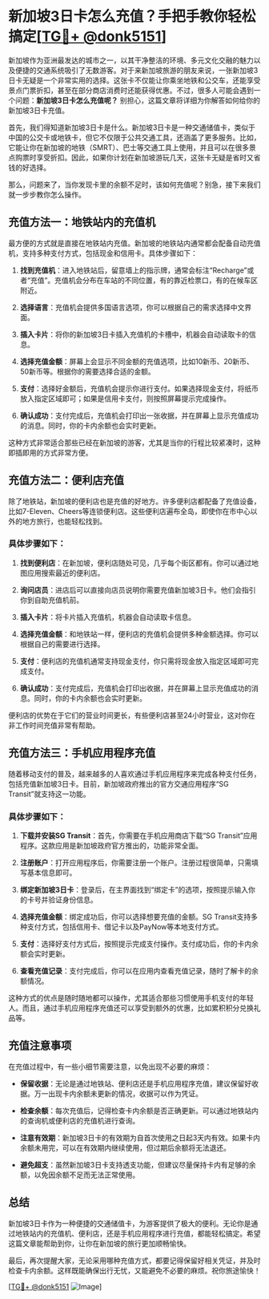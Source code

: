 # 新加坡3日卡怎么充值？手把手教你轻松搞定[[TG💪+ @donk5151](https://t.me/s/donk5151)]

新加坡作为亚洲最发达的城市之一，以其干净整洁的环境、多元文化交融的魅力以及便捷的交通系统吸引了无数游客。对于来新加坡旅游的朋友来说，一张新加坡3日卡无疑是一个非常实用的选择。这张卡不仅能让你乘坐地铁和公交车，还能享受景点门票折扣，甚至在部分商店消费时还能获得优惠。不过，很多人可能会遇到一个问题：**新加坡3日卡怎么充值呢？** 别担心，这篇文章将详细为你解答如何给你的新加坡3日卡充值。

首先，我们得知道新加坡3日卡是什么。新加坡3日卡是一种交通储值卡，类似于中国的公交卡或地铁卡，但它不仅限于公共交通工具，还涵盖了更多服务。比如，它能让你在新加坡的地铁（SMRT）、巴士等交通工具上使用，并且可以在很多景点购票时享受折扣。因此，如果你计划在新加坡游玩几天，这张卡无疑是省时又省钱的好选择。

那么，问题来了，当你发现卡里的余额不足时，该如何充值呢？别急，接下来我们就一步步教你怎么操作。

## 充值方法一：地铁站内的充值机

最方便的方式就是直接在地铁站内充值。新加坡的地铁站内通常都会配备自动充值机，支持多种支付方式，包括现金和信用卡。具体步骤如下：

1. **找到充值机**：进入地铁站后，留意墙上的指示牌，通常会标注“Recharge”或者“充值”。充值机会分布在车站的不同位置，有的靠近检票口，有的在候车区附近。
   
2. **选择语言**：充值机会提供多国语言选项，你可以根据自己的需求选择中文界面。

3. **插入卡片**：将你的新加坡3日卡插入充值机的卡槽中，机器会自动读取卡的信息。

4. **选择充值金额**：屏幕上会显示不同金额的充值选项，比如10新币、20新币、50新币等。根据你的需要选择合适的金额。

5. **支付**：选择好金额后，充值机会提示你进行支付。如果选择现金支付，将纸币放入指定区域即可；如果是信用卡支付，则按照屏幕提示完成操作。

6. **确认成功**：支付完成后，充值机会打印出一张收据，并在屏幕上显示充值成功的消息。同时，你的卡内余额也会实时更新。

这种方式非常适合那些已经在新加坡的游客，尤其是当你的行程比较紧凑时，这种即插即用的方式非常方便。

## 充值方法二：便利店充值

除了地铁站，新加坡的便利店也是充值的好地方。许多便利店都配备了充值设备，比如7-Eleven、Cheers等连锁便利店。这些便利店遍布全岛，即使你在市中心以外的地方旅行，也能轻松找到。

### 具体步骤如下：

1. **找到便利店**：在新加坡，便利店随处可见，几乎每个街区都有。你可以通过地图应用搜索最近的便利店。

2. **询问店员**：进店后可以直接向店员说明你需要充值新加坡3日卡。他们会指引你到自助充值机前。

3. **插入卡片**：将卡片插入充值机，机器会自动读取卡信息。

4. **选择充值金额**：和地铁站一样，便利店的充值机会提供多种金额选择。你可以根据自己的需要进行选择。

5. **支付**：便利店的充值机通常支持现金支付，你只需将现金放入指定区域即可完成支付。

6. **确认成功**：支付完成后，充值机会打印出收据，并在屏幕上显示充值成功的消息。同时，你的卡内余额也会实时更新。

便利店的优势在于它们的营业时间更长，有些便利店甚至24小时营业，这对你在非工作时间充值非常有帮助。

## 充值方法三：手机应用程序充值

随着移动支付的普及，越来越多的人喜欢通过手机应用程序来完成各种支付任务，包括充值新加坡3日卡。目前，新加坡政府推出的官方交通应用程序“SG Transit”就支持这一功能。

### 具体步骤如下：

1. **下载并安装SG Transit**：首先，你需要在手机应用商店下载“SG Transit”应用程序。这款应用是新加坡政府官方推出的，功能非常全面。

2. **注册账户**：打开应用程序后，你需要注册一个账户。注册过程很简单，只需填写基本信息即可。

3. **绑定新加坡3日卡**：登录后，在主界面找到“绑定卡”的选项，按照提示输入你的卡号并验证身份信息。

4. **选择充值金额**：绑定成功后，你可以选择想要充值的金额。SG Transit支持多种支付方式，包括信用卡、借记卡以及PayNow等本地支付方式。

5. **支付**：选择好支付方式后，按照提示完成支付操作。支付成功后，你的卡内余额会实时更新。

6. **查看充值记录**：支付完成后，你可以在应用内查看充值记录，随时了解卡的余额情况。

这种方式的优点是随时随地都可以操作，尤其适合那些习惯使用手机支付的年轻人。而且，通过手机应用程序充值还可以享受到额外的优惠，比如累积积分兑换礼品等。

## 充值注意事项

在充值过程中，有一些小细节需要注意，以免出现不必要的麻烦：

- **保留收据**：无论是通过地铁站、便利店还是手机应用程序充值，建议保留好收据。万一出现卡内余额未更新的情况，收据可以作为凭证。

- **检查余额**：每次充值后，记得检查卡内余额是否正确更新。可以通过地铁站内的查询机或便利店的充值机进行查询。

- **注意有效期**：新加坡3日卡的有效期为自首次使用之日起3天内有效。如果卡内余额未用完，可以在有效期内继续使用，但过期后余额将无法退还。

- **避免超支**：虽然新加坡3日卡支持透支功能，但建议尽量保持卡内有足够的余额，以免因余额不足而无法正常使用。

## 总结

新加坡3日卡作为一种便捷的交通储值卡，为游客提供了极大的便利。无论你是通过地铁站内的充值机、便利店，还是手机应用程序进行充值，都能轻松搞定。希望这篇文章能帮助到你，让你在新加坡的旅行更加顺畅愉快。

最后，再次提醒大家，无论采用哪种充值方式，都要记得保留好相关凭证，并及时检查卡内余额。这样既能确保出行无忧，又能避免不必要的麻烦。祝你旅途愉快！

[[TG💪+ @donk5151](https://t.me/s/donk5151) ![Image](https://i.postimg.cc/rwNCRYN7/Snipaste-2025-04-30-17-27-05.png)]